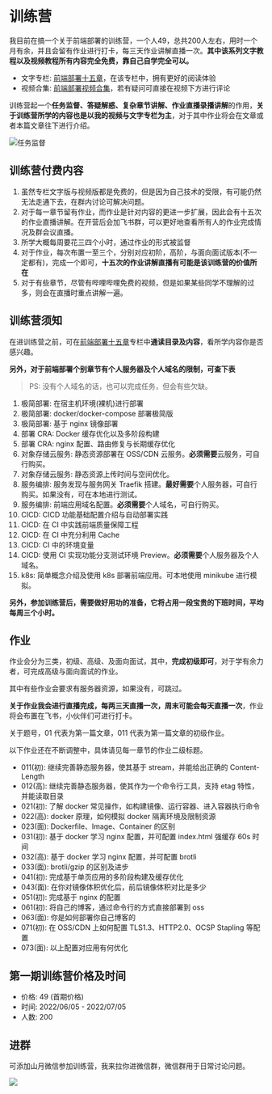 # 训练营

我目前在搞一个关于前端部署的训练营，一个人49，总共200人左右，用时一个月有余，并且会留有作业进行打卡，每三天作业讲解直播一次。
​
**​其中该系列文字教程以及视频教程所有内容完全免费，靠自己自学完全可以。** 

+ 文字专栏: [前端部署十五章](https://q.shanyue.tech/deploy/)，在该专栏中，拥有更好的阅读体验
+ 视频合集: [前端部署视频合集](https://www.bilibili.com/video/BV1AY4y1671e/)，若有疑问可直接在视频下方进行评论

训练营起一个**任务监督、答疑解惑、复杂章节讲解、作业直播录播讲解**的作用，**关于训练营所学的内容也是以我的视频与文字专栏为主**，对于其中作业将会在文章或者本篇文章往下进行介绍。

![任务监督](https://static.shanyue.tech/images/22-05-31/clipboard-5729.c9fd40.webp)

## 训练营付费内容

1. 虽然专栏文字版与视频版都是免费的，但是因为自己技术的受限，有可能仍然无法走通下去，在群内讨论可解决问题。
2. 对于每一章节留有作业，而作业是针对内容的更进一步扩展，因此会有十五次的作业直播讲解。在开营后会加飞书群，可以更好地查看所有人的作业完成情况及群会议直播。
3. 所学大概每周要花三四个小时，通过作业的形式被监督
4. 对于作业，每次布置一至三个，分别对应初阶，高阶，与面向面试版本(不一定都有)，完成一个即可，**十五次的作业讲解直播有可能是该训练营的价值所在**
5. 对于有些章节，尽管有哔哩哔哩免费的视频，但是如果某些同学不理解的过多，则会在直播时重点讲解一遍。

## 训练营须知

在进训练营之前，可在[前端部署十五章](https://q.shanyue.tech/deploy/)专栏中**通读目录及内容**，看所学内容你是否感兴趣。

**另外，对于前端部署个别章节有个人服务器及个人域名的限制，可查下表**

> PS: 没有个人域名的话，也可以完成任务，但会有些欠缺。

1. 极简部署: 在宿主机环境(裸机)进行部署
1. 极简部署: docker/docker-compose 部署极简版
1. 极简部署: 基于 nginx 镜像部署
1. 部署 CRA: Docker 缓存优化以及多阶段构建
1. 部署 CRA: nginx 配置、路由修复与长期缓存优化
1. 对象存储云服务: 静态资源部署在 OSS/CDN 云服务。**必须需要**云服务，可自行购买。
1. 对象存储云服务: 静态资源上传时间与空间优化。
1. 服务编排: 服务发现与服务网关 Traefik 搭建。**最好需要**个人服务器，可自行购买。如果没有，可在本地进行测试。
1. 服务编排: 前端应用域名配置。**必须需要**个人域名，可自行购买。
1. CICD: CICD 功能基础配置介绍与自动部署实践
1. CICD: 在 CI 中实践前端质量保障工程
1. CICD: 在 CI 中充分利用 Cache
1. CICD: CI 中的环境变量
1. CICD: 使用 CI 实现功能分支测试环境 Preview。**必须需要**个人服务器及个人域名。
1. k8s: 简单概念介绍及使用 k8s 部署前端应用。可本地使用 minikube 进行模拟。

**另外，参加训练营后，需要做好用功的准备，它将占用一段宝贵的下班时间，平均每周三个小时。**

## 作业

作业会分为三类，初级、高级、及面向面试，其中，**完成初级即可**，对于学有余力者，可完成高级与面向面试的作业。

其中有些作业会要求有服务器资源，如果没有，可跳过。

**关于作业我会进行直播完成，每两三天直播一次，周末可能会每天直播一次**，作业将会布置在飞书，小伙伴们可进行打卡。

关于题号，01 代表为第一篇文章，011 代表为第一篇文章的初级作业。

以下作业还在不断调整中，具体请见每一章节的作业二级标题。

+ 011(初): 继续完善静态服务器，使其基于 stream，并能给出正确的 Content-Length
+ 012(高): 继续完善静态服务器，使其作为一个命令行工具，支持 etag 特性，并能读取目录
+ 021(初): 了解 docker 常见操作，如构建镜像、运行容器、进入容器执行命令
+ 022(高): docker 原理，如何模拟 docker 隔离环境及限制资源
+ 023(面): Dockerfile、Image、Container 的区别 
+ 031(初): 基于 docker 学习 nginx 配置，并可配置 index.html 强缓存 60s 时间
+ 032(高): 基于 docker 学习 nginx 配置，并可配置 brotli
+ 033(面): brotli/gzip 的区别及进步
+ 041(初): 完成基于单页应用的多阶段构建及缓存优化
+ 043(面): 在你对镜像体积优化后，前后镜像体积对比是多少
+ 051(初): 完成基于 nginx 的配置
+ 061(初): 将自己的博客，通过命令行的方式直接部署到 oss
+ 063(面): 你是如何部署你自己博客的
+ 071(初): 在 OSS/CDN 上如何配置 TLS1.3、HTTP2.0、OCSP Stapling 等配置
+ 073(面): 以上配置对应用有何优化

## 第一期训练营价格及时间

+ 价格: 49 (首期价格)
+ 时间: 2022/06/05 - 2022/07/05
+ 人数: 200

## 进群

可添加山月微信参加训练营，我来拉你进微信群，微信群用于日常讨论问题。

![](https://static.shanyue.tech/images/22-05-18/clipboard-8626.a61f42.webp)